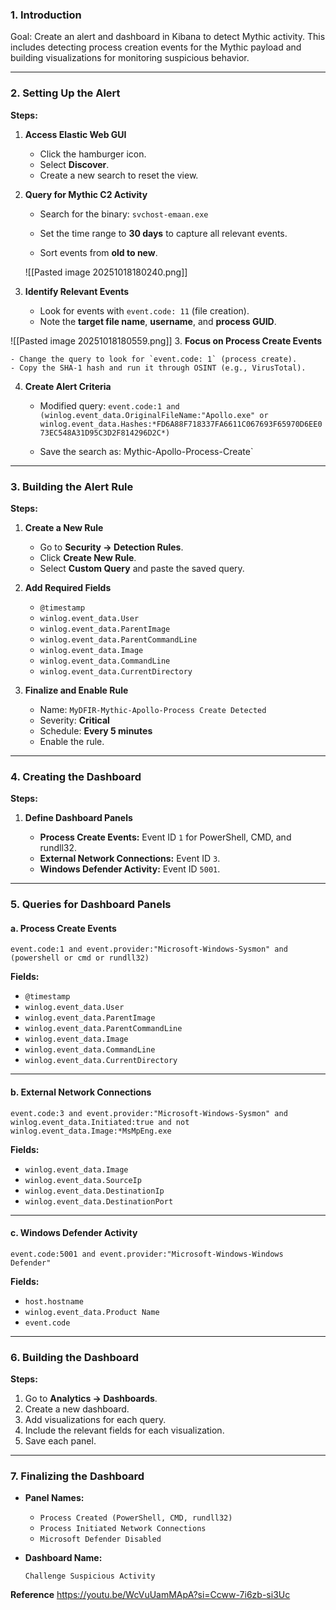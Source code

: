 
### 1. Introduction

Goal: Create an alert and dashboard in Kibana to detect Mythic activity.  This includes detecting process creation events for the Mythic payload and building visualizations for monitoring suspicious behavior.

---

### 2. Setting Up the Alert

**Steps:**

1. **Access Elastic Web GUI**
    
    - Click the hamburger icon.
    - Select **Discover**.
    - Create a new search to reset the view.
    
2. **Query for Mythic C2 Activity**
    
    - Search for the binary:
        `svchost-emaan.exe`
    
    - Set the time range to **30 days** to capture all relevant events.
    - Sort events from **old to new**.
    
    ![[Pasted image 20251018180240.png]]

3. **Identify Relevant Events**
    
    - Look for events with `event.code: 11` (file creation).
    - Note the **target file name**, **username**, and **process GUID**.

![[Pasted image 20251018180559.png]]
3. **Focus on Process Create Events**
    
    - Change the query to look for `event.code: 1` (process create).
    - Copy the SHA-1 hash and run it through OSINT (e.g., VirusTotal).
    
4. **Create Alert Criteria**
    
    - Modified query:
        `event.code:1 and (winlog.event_data.OriginalFileName:"Apollo.exe" or winlog.event_data.Hashes:*FD6A88F718337FA6611C067693F65970D6EE073EC548A31D95C3D2F814296D2C*)`
        
    - Save the search as:
        Mythic-Apollo-Process-Create`


---

### 3. Building the Alert Rule

**Steps:**

1. **Create a New Rule**
    
    - Go to **Security → Detection Rules**.
    - Click **Create New Rule**.
    - Select **Custom Query** and paste the saved query.
    
2. **Add Required Fields**
    
    - `@timestamp`
    - `winlog.event_data.User`
    - `winlog.event_data.ParentImage`
    - `winlog.event_data.ParentCommandLine`
    - `winlog.event_data.Image`
    - `winlog.event_data.CommandLine`
    - `winlog.event_data.CurrentDirectory`
    
3. **Finalize and Enable Rule**
    
    - Name: `MyDFIR-Mythic-Apollo-Process Create Detected`
    - Severity: **Critical**
    - Schedule: **Every 5 minutes**
    - Enable the rule.

---

### 4. Creating the Dashboard

**Steps:**

1. **Define Dashboard Panels**
    
    - **Process Create Events:** Event ID `1` for PowerShell, CMD, and rundll32.
    - **External Network Connections:** Event ID `3`.
    - **Windows Defender Activity:** Event ID `5001`.
    
---

### 5. Queries for Dashboard Panels

#### a. Process Create Events

`event.code:1 and event.provider:"Microsoft-Windows-Sysmon" and (powershell or cmd or rundll32)`

**Fields:**

- `@timestamp`
- `winlog.event_data.User`
- `winlog.event_data.ParentImage`
- `winlog.event_data.ParentCommandLine`
- `winlog.event_data.Image`
- `winlog.event_data.CommandLine`
- `winlog.event_data.CurrentDirectory`

---

#### b. External Network Connections

`event.code:3 and event.provider:"Microsoft-Windows-Sysmon" and winlog.event_data.Initiated:true and not winlog.event_data.Image:*MsMpEng.exe`

**Fields:**

- `winlog.event_data.Image`
- `winlog.event_data.SourceIp`
- `winlog.event_data.DestinationIp`
- `winlog.event_data.DestinationPort`

---

#### c. Windows Defender Activity

`event.code:5001 and event.provider:"Microsoft-Windows-Windows Defender"`

**Fields:**

- `host.hostname`
- `winlog.event_data.Product Name`
- `event.code`

---

### 6. Building the Dashboard

**Steps:**

1. Go to **Analytics → Dashboards**.
2. Create a new dashboard.
3. Add visualizations for each query.
4. Include the relevant fields for each visualization.
5. Save each panel.

---

### 7. Finalizing the Dashboard

- **Panel Names:**
    
    - `Process Created (PowerShell, CMD, rundll32)`
    - `Process Initiated Network Connections`
    - `Microsoft Defender Disabled`
    
- **Dashboard Name:**
    
    `Challenge Suspicious Activity`
    

**Reference**
https://youtu.be/WcVuUamMApA?si=Ccww-7i6zb-si3Uc